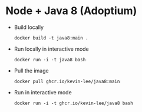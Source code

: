 # Node + Java 8 (Adoptium)

* Build locally
  ```shell
  docker build -t java8:main .
  ```

* Run locally in interactive mode
  ```shell
  docker run -i -t java8 bash
  ```

* Pull the image
  ```shell
  docker pull ghcr.io/kevin-lee/java8:main
  ```

* Run in interactive mode
  ```shell
  docker run -i -t ghcr.io/kevin-lee/java8 bash
  ```

